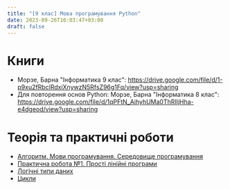 ```yaml
---
title: "[9 клас] Мова програмування Python"
date: 2023-09-26T16:03:47+03:00
draft: false
---
```


# Книги
 - Морзе, Барна "Інформатика 9 клас": https://drive.google.com/file/d/1-p9xu2fRbclRdxiXnywzN5RfsZ96g1Fq/view?usp=sharing
 - Для повторення основ Python: Морзе, Барна "Інформатика 8 клас": https://drive.google.com/file/d/1qPFtN_AihyhUMa0ThRIljHha-e4dgeod/view?usp=sharing

# Теорія та практичні роботи

 - [Алгоритм. Мови програмування. Середовище програмування](https://docs.google.com/presentation/d/1bFXUnVN45FSV5A6a1EkgxUb-CxpdyKyWh-YBq7Ec3vg/edit#slide=id.p)
 - [Практична робота №1. Прості лінійні програми](https://docs.google.com/presentation/d/1sh1HZXPENba8oMvJkRWgOlBza-TlBU0Bt4vIpG7sW80/edit#slide=id.p)
 - [Логічні типи даних](https://docs.google.com/presentation/d/1sR4An2h1up38e6tVwoJe585C89x9Gz-X?rtpof=true&usp=drive_fs)
 - [Цикли](https://docs.google.com/presentation/d/1sS_k6-HJeCv2Omzv0DnHd-c4SUre0a7Z?rtpof=true&usp=drive_fs)
